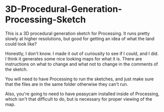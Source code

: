 # 3D-Procedural-Generation-Processing-Sketch
This is a 3D procedural generation sketch for Processing. It runs pretty slowly at higher resolutions, but good for getting an idea of what the land could look like?

Honestly, I don't know. I made it out of curiousity to see if I could, and I did. I think it generates some nice looking maps for what it is. There are instructions on what to change and what not to change in the comments of the sketch.

You will need to have Processing to run the sketches, and just make sure that the files are in the same folder otherwise they can't run.

Also, you're going to need to have peasycam installed inside of Processing, which isn't that difficult to do, but is necessary for proper viewing of the map.
